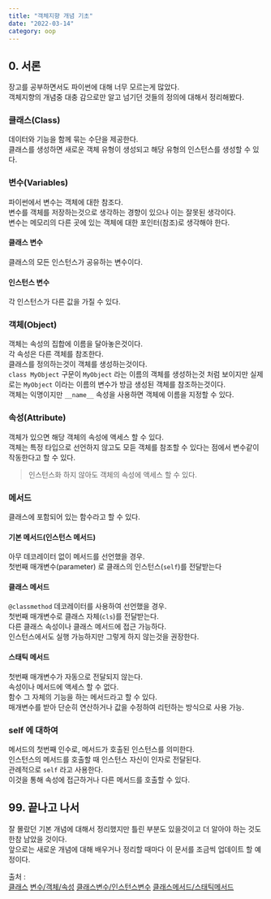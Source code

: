 ```yaml
---
title: "객체지향 개념 기초"
date: "2022-03-14"
category: oop
---
```


## 0. 서론
장고를 공부하면서도 파이썬에 대해 너무 모르는게 많았다.  
객체지향의 개념중 대충 감으로만 알고 넘기던 것들의 정의에 대해서 정리해봤다.

### 클래스(Class)
데이터와 기능을 함께 묶는 수단을 제공한다.   
클래스를 생성하면 새로운 객체 유형이 생성되고 해당 유형의 인스턴스를 생성할 수 있다.

### 변수(Variables)
파이썬에서 변수는 객체에 대한 참조다.  
변수를 객체를 저장하는것으로 생각하는 경향이 있으나 이는 잘못된 생각이다.  
변수는 메모리의 다른 곳에 있는 객체에 대한 포인터(참조)로 생각해야 한다.
#### 클래스 변수
클래스의 모든 인스턴스가 공유하는 변수이다.  
#### 인스턴스 변수
각 인스턴스가 다른 값을 가질 수 있다. 

### 객체(Object)
객체는 속성의 집합에 이름을 달아놓은것이다.  
각 속성은 다른 객체를 참조한다.  
클래스를 정의하는것이 객체를 생성하는것이다.  
`class MyObject` 구문이 `MyObject` 라는 이름의 객체를 생성하는것 처럼 보이지만 실제로는 `MyObject` 이라는 이름의 변수가 방금 생성된 객체를 참조하는것이다.  
객체는 익명이지만 `__name__` 속성을 사용하면 객체에 이름을 지정할 수 있다.

### 속성(Attribute)
객체가 있으면 해당 객체의 속성에 액세스 할 수 있다.  
객체는 특정 타입으로 선언하지 않고도 모듣 객체를 참조할 수 있다는 점에서 변수같이 작동한다고 할 수 있다.  
> 인스턴스화 하지 않아도 객체의 속성에 액세스 할 수 있다. 

### 메서드
클래스에 포함되어 있는 함수라고 할 수 있다.
#### 기본 메서드(인스턴스 메서드)
아무 데코레이터 없이 메서드를 선언했을 경우.  
첫번째 매개변수(parameter) 로 클래스의 인스턴스(`self`)를 전달받는다
#### 클래스 메서드
`@classmethod` 데코레이터를 사용하여 선언했을 경우.  
첫번째 매개변수로 클래스 자체(`cls`)를 전달받는다.  
다른 클래스 속성이나 클래스 메서드에 접근 가능하다.  
인스턴스에서도 실행 가능하지만 그렇게 하지 않는것을 권장한다.

#### 스태틱 메서드
첫번째 매개변수가 자동으로 전달되지 않는다.  
속성이나 메서드에 액세스 할 수 없다.  
함수 그 자체의 기능을 하는 메서드라고 할 수 있다.  
매개변수를 받아 단순히 연산하거나 값을 수정하여 리턴하는 방식으로 사용 가능. 

### self 에 대하여
메서드의 첫번째 인수로, 메서드가 호출된 인스턴스를 의미한다.  
인스턴스의 메서드를 호출할 때 인스턴스 자신이 인자로 전달된다.  
관례적으로 `self` 라고 사용한다.  
이것을 통해 속성에 접근하거나 다른 메서드를 호출할 수 있다.

## 99. 끝나고 나서 
잘 몰랐던 기본 개념에 대해서 정리했지만 틀린 부분도 있을것이고 더 알아야 하는 것도 한참 남았을 것이다.  
앞으로는 새로운 개념에 대해 배우거나 정리할 때마다 이 문서를 조금씩 업데이트 할 예정이다.

출처 :  
[클래스](https://docs.python.org/3/tutorial/classes.html)
[변수/객체/속성](https://www.i-programmer.info/programming/python/11683-programmers-python-variables-objects-and-attributes.html)
[클래스변수/인스턴스변수](https://youtu.be/BJ-VvGyQxho)
[클래스메서드/스태틱메서드](https://youtu.be/rq8cL2XMM5M)